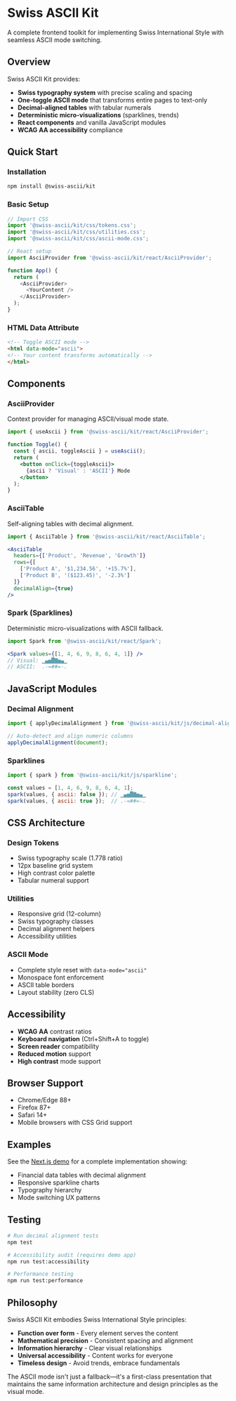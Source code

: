 # Swiss ASCII Kit

A complete frontend toolkit for implementing Swiss International Style with seamless ASCII mode switching.

## Overview

Swiss ASCII Kit provides:
- **Swiss typography system** with precise scaling and spacing
- **One-toggle ASCII mode** that transforms entire pages to text-only
- **Decimal-aligned tables** with tabular numerals 
- **Deterministic micro-visualizations** (sparklines, trends)
- **React components** and vanilla JavaScript modules
- **WCAG AA accessibility** compliance

## Quick Start

### Installation

```bash
npm install @swiss-ascii/kit
```

### Basic Setup

```javascript
// Import CSS
import '@swiss-ascii/kit/css/tokens.css';
import '@swiss-ascii/kit/css/utilities.css'; 
import '@swiss-ascii/kit/css/ascii-mode.css';

// React setup
import AsciiProvider from '@swiss-ascii/kit/react/AsciiProvider';

function App() {
  return (
    <AsciiProvider>
      <YourContent />
    </AsciiProvider>
  );
}
```

### HTML Data Attribute

```html
<!-- Toggle ASCII mode -->
<html data-mode="ascii">
<!-- Your content transforms automatically -->
</html>
```

## Components

### AsciiProvider

Context provider for managing ASCII/visual mode state.

```jsx
import { useAscii } from '@swiss-ascii/kit/react/AsciiProvider';

function Toggle() {
  const { ascii, toggleAscii } = useAscii();
  return (
    <button onClick={toggleAscii}>
      {ascii ? 'Visual' : 'ASCII'} Mode
    </button>
  );
}
```

### AsciiTable

Self-aligning tables with decimal alignment.

```jsx
import { AsciiTable } from '@swiss-ascii/kit/react/AsciiTable';

<AsciiTable 
  headers={['Product', 'Revenue', 'Growth']}
  rows={[
    ['Product A', '$1,234.56', '+15.7%'],
    ['Product B', '($123.45)', '-2.3%']
  ]}
  decimalAlign={true}
/>
```

### Spark (Sparklines)

Deterministic micro-visualizations with ASCII fallback.

```jsx
import Spark from '@swiss-ascii/kit/react/Spark';

<Spark values={[1, 4, 6, 9, 8, 6, 4, 1]} />
// Visual: ▁▄▅█▇▅▄▁
// ASCII:  .-=##=-. 
```

## JavaScript Modules

### Decimal Alignment

```javascript
import { applyDecimalAlignment } from '@swiss-ascii/kit/js/decimal-align';

// Auto-detect and align numeric columns
applyDecimalAlignment(document);
```

### Sparklines

```javascript
import { spark } from '@swiss-ascii/kit/js/sparkline';

const values = [1, 4, 6, 9, 8, 6, 4, 1];
spark(values, { ascii: false }); // ▁▄▅█▇▅▄▁
spark(values, { ascii: true });  // .-=##=-.
```

## CSS Architecture

### Design Tokens
- Swiss typography scale (1.778 ratio)
- 12px baseline grid system  
- High contrast color palette
- Tabular numeral support

### Utilities
- Responsive grid (12-column)
- Swiss typography classes
- Decimal alignment helpers
- Accessibility utilities

### ASCII Mode
- Complete style reset with `data-mode="ascii"`
- Monospace font enforcement
- ASCII table borders
- Layout stability (zero CLS)

## Accessibility

- **WCAG AA** contrast ratios
- **Keyboard navigation** (Ctrl+Shift+A to toggle)
- **Screen reader** compatibility
- **Reduced motion** support
- **High contrast** mode support

## Browser Support

- Chrome/Edge 88+
- Firefox 87+
- Safari 14+
- Mobile browsers with CSS Grid support

## Examples

See the [Next.js demo](../examples/nextjs-demo/) for a complete implementation showing:
- Financial data tables with decimal alignment
- Responsive sparkline charts
- Typography hierarchy
- Mode switching UX patterns

## Testing

```bash
# Run decimal alignment tests
npm test

# Accessibility audit (requires demo app)
npm run test:accessibility

# Performance testing
npm run test:performance
```

## Philosophy

Swiss ASCII Kit embodies Swiss International Style principles:
- **Function over form** - Every element serves the content
- **Mathematical precision** - Consistent spacing and alignment
- **Information hierarchy** - Clear visual relationships  
- **Universal accessibility** - Content works for everyone
- **Timeless design** - Avoid trends, embrace fundamentals

The ASCII mode isn't just a fallback—it's a first-class presentation that maintains the same information architecture and design principles as the visual mode.